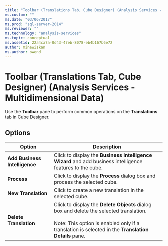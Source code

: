 ```yaml
---
title: "Toolbar (Translations Tab, Cube Designer) (Analysis Services - Multidimensional Data) | Microsoft Docs"
ms.custom: ""
ms.date: "03/06/2017"
ms.prod: "sql-server-2014"
ms.reviewer: ""
ms.technology: "analysis-services"
ms.topic: conceptual
ms.assetid: 22a4ca7a-0d43-47eb-8078-eb4b167b6e72
author: minewiskan
ms.author: owend
---
```

# Toolbar (Translations Tab, Cube Designer) (Analysis Services - Multidimensional Data)
  Use the **Toolbar** pane to perform common operations on the **Translations** tab in Cube Designer.  
  
## Options  
  
|Option|Description|  
|------------|-----------------|  
|**Add Business Intelligence**|Click to display the **Business Intelligence Wizard** and add business intelligence features to the cube.|  
|**Process**|Click to display the **Process** dialog box and process the selected cube.|  
|**New Translation**|Click to create a new translation in the selected cube.|  
|**Delete Translation**|Click to display the **Delete Objects** dialog box and delete the selected translation.<br /><br /> Note: This option is enabled only if a translation is selected in the **Translation Details** pane.|  
  
  
